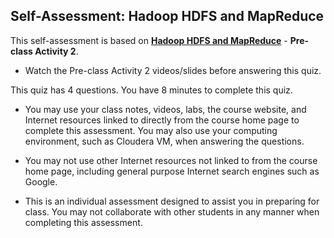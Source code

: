 ## Self-Assessment: Hadoop HDFS and MapReduce

This self-assessment is based on [**Hadoop HDFS and MapReduce**](outline.md) - **Pre-class Activity 2**.

- Watch the Pre-class Activity 2 videos/slides before answering this quiz.

This quiz has 4 questions. You have 8 minutes to complete this quiz.

- You may use your class notes, videos, labs, the course website, and Internet resources linked to directly from the course home page to complete this assessment. You may also use your computing environment, such as Cloudera VM, when answering the questions.

- You may not use other Internet resources not linked to from the course home page, including general purpose Internet search engines such as Google.

- This is an individual assessment designed to assist you in preparing for class. You may not collaborate with other students in any manner when completing this assessment.